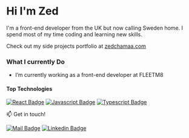 # Hi I'm Zed

I'm a front-end developer from the UK but now calling Sweden home. I spend most of my time coding and learning new skills.  

Check out my side projects portfolio at [zedchamaa.com](https://zedchamaa.com) 

### What I currently Do

- I’m currently working as a front-end developer at FLEETM8

#### Top Technologies

[![React Badge](https://img.shields.io/badge/-React-61DBFB?style=for-the-badge&labelColor=black&logo=react&logoColor=61DBFB)](#) [![Javascript Badge](https://img.shields.io/badge/-Javascript-F0DB4F?style=for-the-badge&labelColor=black&logo=javascript&logoColor=F0DB4F)](#) [![Typescript Badge](https://img.shields.io/badge/-Typescript-007acc?style=for-the-badge&labelColor=black&logo=typescript&logoColor=007acc)](#)

:mailbox: Get in touch!

[![Mail Badge](https://img.shields.io/badge/-zedchamaa-c0392b?style=flat&labelColor=c0392b&logo=gmail&logoColor=white)](mailto:dev@zedchamaa.com)
[![Linkedin Badge](https://img.shields.io/badge/-zedchamaa-0e76a8?style=flat&labelColor=0e76a8&logo=linkedin&logoColor=white)](https://www.linkedin.com/in/zedchamaa/)
